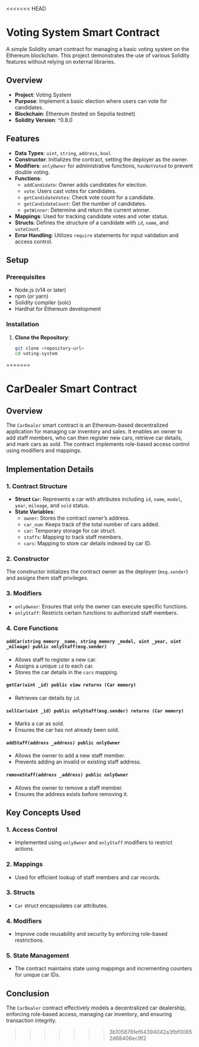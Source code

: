 <<<<<<< HEAD
# Voting System Smart Contract

A simple Solidity smart contract for managing a basic voting system on the Ethereum blockchain. This project demonstrates the use of various Solidity features without relying on external libraries.

## Overview

- **Project**: Voting System
- **Purpose**: Implement a basic election where users can vote for candidates.
- **Blockchain**: Ethereum (tested on Sepolia testnet)
- **Solidity Version**: ^0.8.0

## Features

- **Data Types**: `uint`, `string`, `address`, `bool`
- **Constructor**: Initializes the contract, setting the deployer as the owner.
- **Modifiers**: `onlyOwner` for administrative functions, `hasNotVoted` to prevent double voting.
- **Functions**: 
  - `addCandidate`: Owner adds candidates for election.
  - `vote`: Users cast votes for candidates.
  - `getCandidateVotes`: Check vote count for a candidate.
  - `getCandidateCount`: Get the number of candidates.
  - `getWinner`: Determine and return the current winner.
- **Mappings**: Used for tracking candidate votes and voter status.
- **Structs**: Defines the structure of a candidate with `id`, `name`, and `voteCount`.
- **Error Handling**: Utilizes `require` statements for input validation and access control.

## Setup

### Prerequisites

- Node.js (v14 or later)
- npm (or yarn)
- Solidity compiler (solc)
- Hardhat for Ethereum development

### Installation

1. **Clone the Repository**:
   ```sh
   git clone <repository-url>
   cd voting-system
=======
# CarDealer Smart Contract

## Overview
The `CarDealer` smart contract is an Ethereum-based decentralized application for managing car inventory and sales. It enables an owner to add staff members, who can then register new cars, retrieve car details, and mark cars as sold. The contract implements role-based access control using modifiers and mappings.

## Implementation Details

### 1. Contract Structure
- **Struct `Car`**: Represents a car with attributes including `id`, `name`, `model`, `year`, `mileage`, and `sold` status.
- **State Variables**:
  - `owner`: Stores the contract owner’s address.
  - `car_num`: Keeps track of the total number of cars added.
  - `car`: Temporary storage for car struct.
  - `staffs`: Mapping to track staff members.
  - `cars`: Mapping to store car details indexed by car ID.

### 2. Constructor
The constructor initializes the contract owner as the deployer (`msg.sender`) and assigns them staff privileges.

### 3. Modifiers
- `onlyOwner`: Ensures that only the owner can execute specific functions.
- `onlyStaff`: Restricts certain functions to authorized staff members.

### 4. Core Functions
#### `addCar(string memory _name, string memory _model, uint _year, uint _mileage) public onlyStaff(msg.sender)`
- Allows staff to register a new car.
- Assigns a unique `id` to each car.
- Stores the car details in the `cars` mapping.

#### `getCar(uint _id) public view returns (Car memory)`
- Retrieves car details by `id`.

#### `sellCar(uint _id) public onlyStaff(msg.sender) returns (Car memory)`
- Marks a car as sold.
- Ensures the car has not already been sold.

#### `addStaff(address _address) public onlyOwner`
- Allows the owner to add a new staff member.
- Prevents adding an invalid or existing staff address.

#### `removeStaff(address _address) public onlyOwner`
- Allows the owner to remove a staff member.
- Ensures the address exists before removing it.

## Key Concepts Used
### 1. **Access Control**
- Implemented using `onlyOwner` and `onlyStaff` modifiers to restrict actions.

### 2. **Mappings**
- Used for efficient lookup of staff members and car records.

### 3. **Structs**
- `Car` struct encapsulates car attributes.

### 4. **Modifiers**
- Improve code reusability and security by enforcing role-based restrictions.

### 5. **State Management**
- The contract maintains state using mappings and incrementing counters for unique car IDs.

## Conclusion
The `CarDealer` contract effectively models a decentralized car dealership, enforcing role-based access, managing car inventory, and ensuring transaction integrity.

>>>>>>> 3b105876fef64394042a3fbf00652d68406ec9f2
